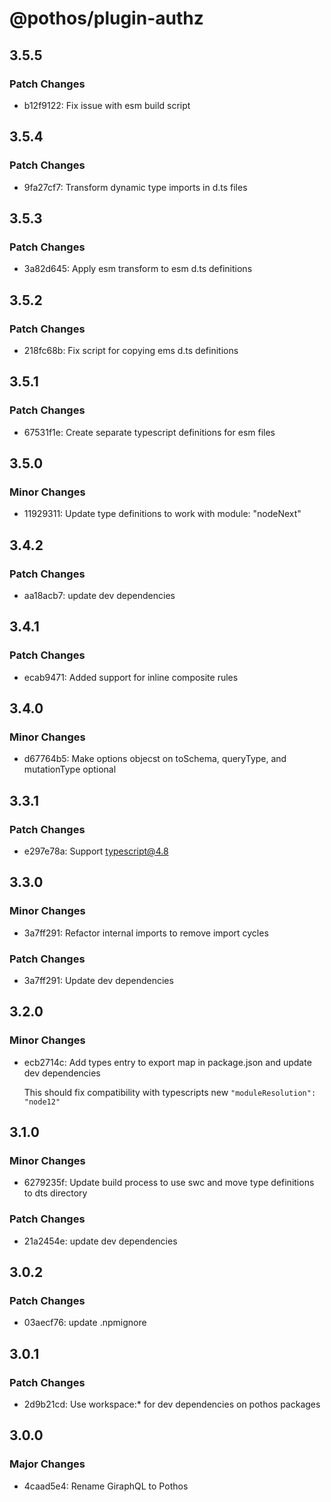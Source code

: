 # @pothos/plugin-authz

## 3.5.5

### Patch Changes

- b12f9122: Fix issue with esm build script

## 3.5.4

### Patch Changes

- 9fa27cf7: Transform dynamic type imports in d.ts files

## 3.5.3

### Patch Changes

- 3a82d645: Apply esm transform to esm d.ts definitions

## 3.5.2

### Patch Changes

- 218fc68b: Fix script for copying ems d.ts definitions

## 3.5.1

### Patch Changes

- 67531f1e: Create separate typescript definitions for esm files

## 3.5.0

### Minor Changes

- 11929311: Update type definitions to work with module: "nodeNext"

## 3.4.2

### Patch Changes

- aa18acb7: update dev dependencies

## 3.4.1

### Patch Changes

- ecab9471: Added support for inline composite rules

## 3.4.0

### Minor Changes

- d67764b5: Make options objecst on toSchema, queryType, and mutationType optional

## 3.3.1

### Patch Changes

- e297e78a: Support typescript@4.8

## 3.3.0

### Minor Changes

- 3a7ff291: Refactor internal imports to remove import cycles

### Patch Changes

- 3a7ff291: Update dev dependencies

## 3.2.0

### Minor Changes

- ecb2714c: Add types entry to export map in package.json and update dev dependencies

  This should fix compatibility with typescripts new `"moduleResolution": "node12"`

## 3.1.0

### Minor Changes

- 6279235f: Update build process to use swc and move type definitions to dts directory

### Patch Changes

- 21a2454e: update dev dependencies

## 3.0.2

### Patch Changes

- 03aecf76: update .npmignore

## 3.0.1

### Patch Changes

- 2d9b21cd: Use workspace:\* for dev dependencies on pothos packages

## 3.0.0

### Major Changes

- 4caad5e4: Rename GiraphQL to Pothos
